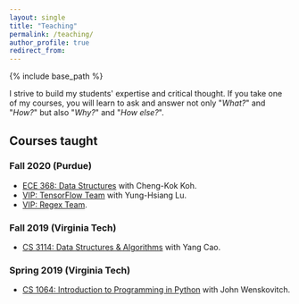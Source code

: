 ```yaml
---
layout: single
title: "Teaching"
permalink: /teaching/
author_profile: true
redirect_from:
---
```


{% include base_path %}

I strive to build my students' expertise and critical thought.
If you take one of my courses, you will learn to ask and answer not only "*What?*" and "*How?*" but also "*Why?*" and "*How else?*".

## Courses taught

### Fall 2020 (Purdue)

- [ECE 368: Data Structures](https://engineering.purdue.edu/ECE/Academics/Undergraduates/UGO/CourseInfo/courseInfo?courseid=542&show=true&type=undergrad) with Cheng-Kok Koh.
- [VIP: TensorFlow Team](https://engineering.purdue.edu/VIP/teams/tensorflow) with Yung-Hsiang Lu.
- [VIP: Regex Team](https://engineering.purdue.edu/VIP/teams/saferegex).

### Fall 2019 (Virginia Tech)

- [CS 3114: Data Structures & Algorithms](https://cs.vt.edu/Undergraduate/courses/CS3114.html) with Yang Cao.

### Spring 2019 (Virginia Tech)

- [CS 1064: Introduction to Programming in Python](https://cs.vt.edu/Undergraduate/courses/CS1064.html) with John Wenskovitch.
